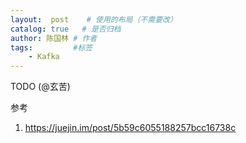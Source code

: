 ```yaml
---
layout:  post    # 使用的布局（不需要改）
catalog: true   # 是否归档
author: 陈国林 # 作者
tags:         #标签
    - Kafka
---
```


TODO (@玄苦)

参考
1. https://juejin.im/post/5b59c6055188257bcc16738c

